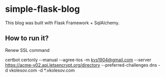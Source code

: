 # simple-flask-blog
This blog was built with Flask Framework + SqlAlchemy.

## How to run it?

Renew SSL command 

certbot certonly --manual  --agree-tos -m kvs1904@gmail.com  --server https://acme-v02.api.letsencrypt.org/directory  --preferred-challenges dns -d vkolesov.com -d *.vkolesov.com

